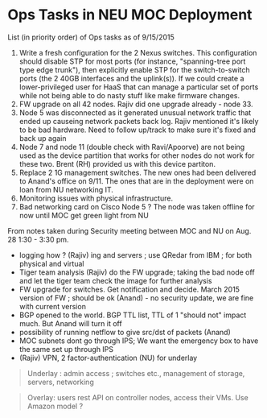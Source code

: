 # Ops Tasks in NEU MOC Deployment
List (in priority order) of Ops tasks as of 9/15/2015 

1. Write a fresh configuration for the 2 Nexus switches. This configuration should disable STP for most ports (for instance, "spanning-tree port type edge trunk"), then explicitly enable STP for the switch-to-switch ports (the 2 40GB interfaces and the uplink(s)). If we could create a lower-privileged user for HaaS that can manage a particular set of ports while not being able to do nasty stuff like make firmware changes. 
2. FW upgrade on all 42 nodes. Rajiv did one upgrade already - node 33.
3. Node 5 was disconnected as it generated unusual network traffic that ended up causeing network packets back log. Rajiv mentioned it's likely to be bad hardware. Need to follow up/track to make sure it's fixed and back up again
4. Node 7 and node 11 (double check with Ravi/Apoorve) are not being used as the device partition that works for other nodes do not work for these two. Brent (RH) provided us with this device partiton.
5. Replace 2 1G management switches. The new ones had been delivered to Anand's office on 9/11. The ones that are in the deployment were on loan from NU networking IT.
6. Monitoring issues with physical infrastructure.
7. Bad networking card on Cisco Node 5 ? The node was taken offline for now until MOC get green light from NU

From notes taken during Security meeting between MOC and NU on Aug. 28 1:30 - 3:30 pm.
* logging how ? (Rajiv) ing and servers ; use QRedar from IBM ; for both physical and virtual
* Tiger team analysis (Rajiv) do the FW upgrade; taking the bad node off and let the tiger team check the image for further analysis
* FW upgrade for switches. Get notification and decide. March 2015 version of FW ; should be ok (Anand) - no security update, we are fine with current version
* BGP opened to the world. BGP TTL list, TTL of 1 "should not" impact much. But Anand will turn it off
* possibility of running netflow to give src/dst of packets (Anand)
* MOC subnets dont go through IPS; We want the emergency box to have the same set up through IPS 
* (Rajiv) VPN, 2 factor-authentication (NU) for underlay

> Underlay : admin access ; switches etc., management of storage, servers, networking

> Overlay: users rest API on controller nodes, access their VMs. Use Amazon model ?

